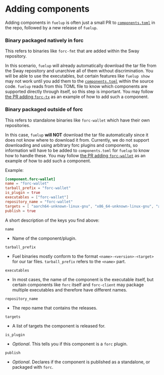 # Adding components

Adding components in `fuelup` is often just a small PR to [`components.toml`] in the repo, followed by a 
new release of `fuelup`.

### Binary packaged natively in forc

This refers to binaries like `forc-fmt` that are added within the Sway repository.

In this scenario, `fuelup` will already automatically download the tar file from the Sway repository and
unarchive all of them without discrimination. You will be able to use the executables, but certain features
like `fuelup show` may not work until you add them to the [`components.toml`] within the source code. `fuelup`
reads from this TOML file to know which components are supported directly through itself, so this step is
important. You may follow [the PR adding `forc-tx`] as an example of how to add such a component.

### Binary packaged outside of forc

This refers to standalone binaries like `forc-wallet` which have their own repositories.

In this case, `fuelup` __will NOT__ download the tar file automatically since it does not know where to
download it from. Currently, we do not support downloading and using arbitrary forc plugins and components, so
information will have to be added to `components.toml` for `fuelup` to know how to handle these. You may follow
[the PR adding `forc-wallet`] as an example of how to add such a component.

Example:

```toml
[component.forc-wallet]
name = "forc-wallet"
tarball_prefix = "forc-wallet"
is_plugin = true
executables = ["forc-wallet"]
repository_name = "forc-wallet"
targets = [ "aarch64-unknown-linux-gnu", "x86_64-unknown-linux-gnu", "aarch64-apple-darwin", "x86_64-apple-darwin" ]
publish = true
```

A short description of the keys you find above:

`name` 

- Name of the component/plugin.

`tarball_prefix`

- Fuel binaries mostly conform to the format `<name>-<version>-<target>` for our tar files. `tarball_prefix` refers to the `<name>` part.

`executables`

- In most cases, the name of the component is the executable itself, 
but certain components like `forc` itself and `forc-client` may package multiple executables and therefore have different names.

`repository_name`

- The repo name that contains the releases.

`targets`

- A list of targets the component is released for.

`is_plugin`

- _Optional_. This tells you if this component is a `forc` plugin.

`publish`

- _Optional_. Declares if the component is published as a standalone, or packaged with `forc`.

[`components.toml`]:https://github.com/FuelLabs/fuelup/blob/master/components.toml
[the PR adding `forc-tx`]:https://github.com/FuelLabs/fuelup/pull/363
[the PR adding `forc-wallet`]:https://github.com/FuelLabs/fuelup/pull/195
